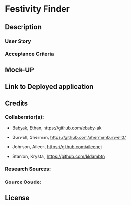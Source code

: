 # Festivity Finder

## Description

### User Story


### Acceptance Criteria


## Mock-UP

## Link to Deployed application

## Credits

### Collaborator(s):

*   Babyak, Ethan, https://github.com/ebaby-ak 

*   Burwell, Sherman, https://github.com/shermanburwell3/ 

*   Johnson, Aileen, https://github.com/aileenej 

*   Stanton, Krystal, https://github.com/bldambtn 

### Research Sources:



### Source Coude: 



## License